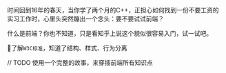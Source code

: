 

时间回到16年的春天，当你学了两个月的C++，正担心如何找到一份不要工资的实习工作时，心里头突然蹦出一个念头：要不要试试前端？

什么是前端？你也不知道，只是看知乎上说这个貌似很容易入门，试一试吧。

了解`W3C标准`，知道了结构、样式、行为分离

// TODO 使用一个完整的故事，来穿插前端所有知识点 